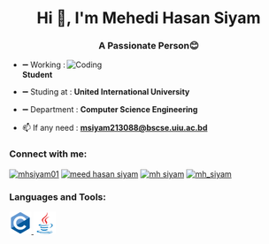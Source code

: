 <h1 align="center">Hi 👋, I'm Mehedi Hasan Siyam</h1>
<h3 align="center">A Passionate Person😊</h3>
<img align="Right" alt="Coding" width="400" src="https://mobimg.b-cdn.net/v3/fetch/c5/c5cb027d04faaae81a68c4a9ec95d608.jpeg">

- ➖ Working : **Student**

- ➖ Studing at : **United International University**

- ➖ Department : **Computer Science Engineering**

- 📫 If any need : **msiyam213088@bscse.uiu.ac.bd**

<h3 align="left">Connect with me:</h3>
<p align="left">
<a href="https://twitter.com/mhsiyam01" target="blank"><img align="center" src="https://raw.githubusercontent.com/rahuldkjain/github-profile-readme-generator/master/src/images/icons/Social/twitter.svg" alt="mhsiyam01" height="30" width="40" /></a>
<a href="https://linkedin.com/in/meed hasan siyam" target="blank"><img align="center" src="https://raw.githubusercontent.com/rahuldkjain/github-profile-readme-generator/master/src/images/icons/Social/linked-in-alt.svg" alt="meed hasan siyam" height="30" width="40" /></a>
<a href="https://fb.com/mh siyam" target="blank"><img align="center" src="https://raw.githubusercontent.com/rahuldkjain/github-profile-readme-generator/master/src/images/icons/Social/facebook.svg" alt="mh siyam" height="30" width="40" /></a>
<a href="https://instagram.com/mh_siyam" target="blank"><img align="center" src="https://raw.githubusercontent.com/rahuldkjain/github-profile-readme-generator/master/src/images/icons/Social/instagram.svg" alt="mh_siyam" height="30" width="40" /></a>
</p>

<h3 align="left">Languages and Tools:</h3>
<p align="left"> <a href="https://www.cprogramming.com/" target="_blank" rel="noreferrer"> <img src="https://raw.githubusercontent.com/devicons/devicon/master/icons/c/c-original.svg" alt="c" width="40" height="40"/> </a> <a href="https://www.java.com" target="_blank" rel="noreferrer"> <img src="https://raw.githubusercontent.com/devicons/devicon/master/icons/java/java-original.svg" alt="java" width="40" height="40"/> </a> </p>
